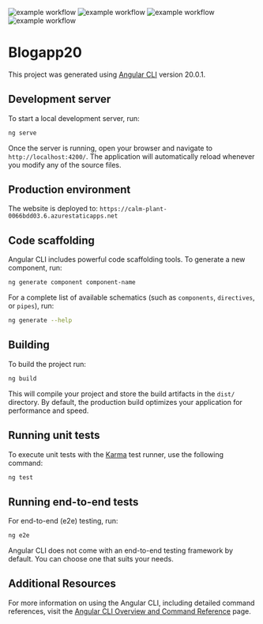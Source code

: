 ![example workflow](https://github.com/hftm-in2023/blogapp-20/actions/workflows/azure-static-web-apps-calm-plant-0066bdd03.yml/badge.svg)
![example workflow](https://github.com/hftm-in2023/blogapp-20/actions/workflows/ng-update.yml/badge.svg)
![example workflow](https://github.com/hftm-in2023/blogapp-20/actions/workflows/codeql.yml/badge.svg)
![example workflow](https://github.com/hftm-in2023/blogapp-20/actions/workflows/dependabot/dependabot-updates/badge.svg)

# Blogapp20

This project was generated using [Angular CLI](https://github.com/angular/angular-cli) version 20.0.1.

## Development server

To start a local development server, run:

```bash
ng serve
```

Once the server is running, open your browser and navigate to `http://localhost:4200/`. The application will automatically reload whenever you modify any of the source files.

## Production environment

The website is deployed to: `https://calm-plant-0066bdd03.6.azurestaticapps.net`


## Code scaffolding

Angular CLI includes powerful code scaffolding tools. To generate a new component, run:

```bash
ng generate component component-name
```

For a complete list of available schematics (such as `components`, `directives`, or `pipes`), run:

```bash
ng generate --help
```

## Building

To build the project run:

```bash
ng build
```

This will compile your project and store the build artifacts in the `dist/` directory. By default, the production build optimizes your application for performance and speed.

## Running unit tests

To execute unit tests with the [Karma](https://karma-runner.github.io) test runner, use the following command:

```bash
ng test
```

## Running end-to-end tests

For end-to-end (e2e) testing, run:

```bash
ng e2e
```

Angular CLI does not come with an end-to-end testing framework by default. You can choose one that suits your needs.

## Additional Resources

For more information on using the Angular CLI, including detailed command references, visit the [Angular CLI Overview and Command Reference](https://angular.dev/tools/cli) page.
